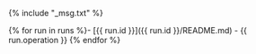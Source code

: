 {% include "_msg.txt" %}

{% for run in runs %}- [{{ run.id }}]({{ run.id }}/README.md) - {{ run.operation }}
{% endfor %}
